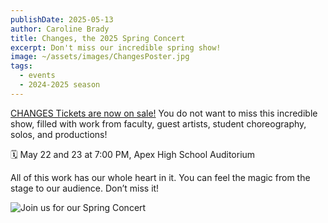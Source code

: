 ```yaml
---
publishDate: 2025-05-13
author: Caroline Brady
title: Changes, the 2025 Spring Concert
excerpt: Don't miss our incredible spring show!
image: ~/assets/images/ChangesPoster.jpg
tags:
  - events
  - 2024-2025 season
---
```


[CHANGES Tickets are now on sale!](https://apex-hs-dance-boosters.square.site/) You do not want to miss this incredible show, filled with work from faculty, guest artists, student choreography, solos, and productions!

🗓️ May 22 and 23 at 7:00 PM, Apex High School Auditorium

All of this work has our whole heart in it. You can feel the magic from the stage to our audience. Don’t miss it!

![Join us for our Spring Concert](~/assets/images/ChangesPoster.jpg)
